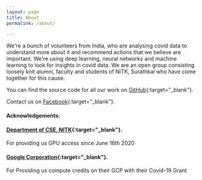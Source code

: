 ```yaml
---
layout: page
title: About
permalink: /about/

---
```


We're a bunch of volunteers from India, who are analysing covid data to understand more about it and recommend actions that we believe are important. We're using deep learning, neural networks and machine learning to look for insights in covid data. We are an open group consisting loosely knit alumni, faculty and students of NITK, Surathkal who have come together for this cause.

You can find the source code for all our work on [GitHub][vics-gh]{:target="_blank"}.

Contact us on [Facebook][fb_page]{:target="_blank"}.

#### Acknowledgements:
#### [Department of CSE, NITK][cse_page]{:target="_blank"}.
For providing us GPU access since June 16th 2020

#### [Google Corporation][g_page]{:target="_blank"}.
For Providing us compute credits on their GCP with their Covid-19 Grant

[vics-gh]: https://github.com/vics-core/stats
[fb_page]: https://www.facebook.com/indiacovidseva
[cse_page]: https://cse.nitk.ac.in/
[g_page]: https://cloud.google.com/covid19-healthcare?hl=en